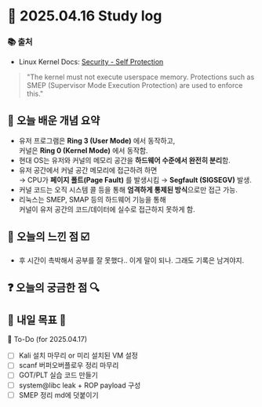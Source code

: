 # 📅 2025.04.16 Study log

### 📚 출처

- Linux Kernel Docs: [Security - Self Protection](https://docs.kernel.org/security/self-protection.html)

> "The kernel must not execute userspace memory. Protections such as SMEP (Supervisor Mode Execution Protection) are used to enforce this."

## 📌 오늘 배운 개념 요약
- 유저 프로그램은 **Ring 3 (User Mode)** 에서 동작하고,  
  커널은 **Ring 0 (Kernel Mode)** 에서 동작함.
- 현대 OS는 유저와 커널의 메모리 공간을 **하드웨어 수준에서 완전히 분리**함.
- 유저 공간에서 커널 공간 메모리에 접근하려 하면  
  → CPU가 **페이지 폴트(Page Fault)** 를 발생시킴 → **Segfault (SIGSEGV)** 발생.
- 커널 코드는 오직 시스템 콜 등을 통해 **엄격하게 통제된 방식**으로만 접근 가능.
- 리눅스는 SMEP, SMAP 등의 하드웨어 기능을 통해  
  커널이 유저 공간의 코드/데이터에 실수로 접근하지 못하게 함.

## 🧠 오늘의 느낀 점 ☑️
- 후 시간이 촉박해서 공부를 잘 못했다.. 이게 말이 되나. 그래도 기록은 남겨야지.
## ❓ 오늘의 궁금한 점 🔍
## 🔖 내일 목표 🎯

📌 To-Do (for 2025.04.17)
- [ ] Kali 설치 마무리 or 미리 설치된 VM 설정
- [ ] scanf 버퍼오버플로우 정리 마무리
- [ ] GOT/PLT 실습 코드 만들기
- [ ] system@libc leak + ROP payload 구성
- [ ] SMEP 정리 md에 덧붙이기
